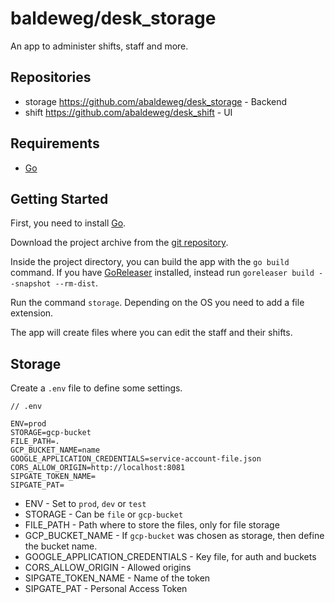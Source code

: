 # baldeweg/desk_storage

An app to administer shifts, staff and more.

## Repositories

- storage <https://github.com/abaldeweg/desk_storage> - Backend
- shift <https://github.com/abaldeweg/desk_shift> - UI

## Requirements

- [Go](https://go.dev/)

## Getting Started

First, you need to install [Go](https://go.dev/).

Download the project archive from the [git repository](https://github.com/abaldeweg/desk_storage).

Inside the project directory, you can build the app with the `go build` command. If you have [GoReleaser](https://goreleaser.com/) installed, instead run `goreleaser build --snapshot --rm-dist`.

Run the command `storage`. Depending on the OS you need to add a file extension.

The app will create files where you can edit the staff and their shifts.

## Storage

Create a `.env` file to define some settings.

```env
// .env

ENV=prod
STORAGE=gcp-bucket
FILE_PATH=.
GCP_BUCKET_NAME=name
GOOGLE_APPLICATION_CREDENTIALS=service-account-file.json
CORS_ALLOW_ORIGIN=http://localhost:8081
SIPGATE_TOKEN_NAME=
SIPGATE_PAT=
```

- ENV - Set to `prod`, `dev` or `test`
- STORAGE - Can be `file` or `gcp-bucket`
- FILE_PATH - Path where to store the files, only for file storage
- GCP_BUCKET_NAME - If `gcp-bucket` was chosen as storage, then define the bucket name.
- GOOGLE_APPLICATION_CREDENTIALS - Key file, for auth and buckets
- CORS_ALLOW_ORIGIN - Allowed origins
- SIPGATE_TOKEN_NAME - Name of the token
- SIPGATE_PAT - Personal Access Token
